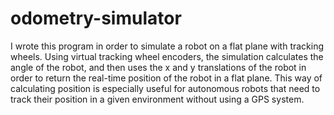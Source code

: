 # odometry-simulator

I wrote this program in order to simulate a robot on a flat plane with tracking wheels. Using virtual tracking wheel encoders, the simulation calculates the angle of the robot, and then uses the x and y
translations of the robot in order to return the real-time position of the robot in a flat plane. This way of calculating position is especially useful for autonomous robots that need to track their position in a
given environment without using a GPS system.
